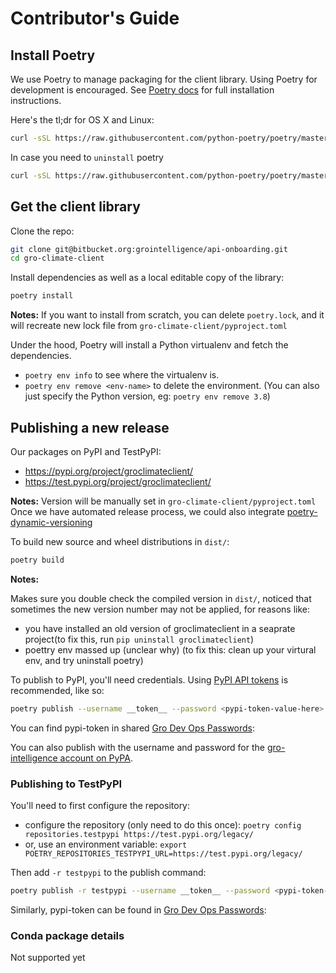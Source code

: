 # Contributor's Guide

## Install Poetry

We use Poetry to manage packaging for the client library. Using Poetry for
development is encouraged. See [Poetry docs](https://python-poetry.org/docs/)
for full installation instructions.

Here's the tl;dr for OS X and Linux:

```sh
curl -sSL https://raw.githubusercontent.com/python-poetry/poetry/master/get-poetry.py | python -
```

In case you need to `uninstall` poetry
```sh
curl -sSL https://raw.githubusercontent.com/python-poetry/poetry/master/get-poetry.py | python - --uninstall
```

## Get the client library

Clone the repo:

```sh
git clone git@bitbucket.org:grointelligence/api-onboarding.git
cd gro-climate-client
```

Install dependencies as well as a local editable copy of the library:

```sh
poetry install
```

**Notes:**
If you want to install from scratch, you can delete `poetry.lock`,
and it will recreate new lock file from `gro-climate-client/pyproject.toml`

Under the hood, Poetry will install a Python virtualenv and fetch the
dependencies.

- `poetry env info` to see where the virtualenv is.
- `poetry env remove <env-name>` to delete the environment. (You can also just
  specify the Python version, eg: `poetry env remove 3.8`)



## Publishing a new release

Our packages on PyPI and TestPyPI:
- https://pypi.org/project/groclimateclient/
- https://test.pypi.org/project/groclimateclient/

**Notes:**
Version will be manually set in `gro-climate-client/pyproject.toml`
Once we have automated release process, we could also integrate [poetry-dynamic-versioning](https://github.com/mtkennerly/poetry-dynamic-versioning)

To build new source and wheel distributions in `dist/`:

```sh
poetry build
```
**Notes:**

Makes sure you double check the compiled version in `dist/`, noticed that sometimes the new version number may not be applied, for reasons like:
- you have installed an old version of groclimateclient in a seaprate project(to fix this, run `pip uninstall groclimateclient`)
- poettry env massed up (unclear why) (to fix this: clean up your virtural env, and try uninstall poetry)

To publish to PyPI, you'll need credentials. Using [PyPI API
tokens](https://pypi.org/help/#apitoken) is recommended, like so:

```sh
poetry publish --username __token__ --password <pypi-token-value-here>
```

You can find pypi-token in shared [Gro Dev Ops Passwords](https://docs.google.com/spreadsheets/d/19urWvXdmZB36ZO5eg3Q-qqfHIxMcOl4_xeLJ-3Ugjqk/edit?usp=sharing):

You can also publish with the username and password for the [gro-intelligence
account on PyPA](https://pypi.org/user/gro-intelligence/).

### Publishing to TestPyPI

You'll need to first configure the repository:

- configure the repository (only need to do this once): `poetry config
  repositories.testpypi https://test.pypi.org/legacy/`
- or, use an environment variable: `export
  POETRY_REPOSITORIES_TESTPYPI_URL=https://test.pypi.org/legacy/`

Then add `-r testpypi` to the publish command:

```sh
poetry publish -r testpypi --username __token__ --password <pypi-token-value-here>
```
Similarly, pypi-token can be found in [Gro Dev Ops Passwords](https://docs.google.com/spreadsheets/d/19urWvXdmZB36ZO5eg3Q-qqfHIxMcOl4_xeLJ-3Ugjqk/edit?usp=sharing):

### Conda package details

Not supported yet

